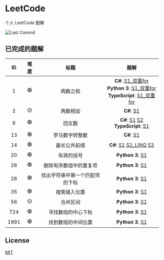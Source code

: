 # LeetCode

个人 LeetCode 题解

![Last Commit](https://shields.io/github/last-commit/bsdayo/leetcode)

## 已完成的题解

<!-- Start Table -->
| ID | 难度 | 标题 | 题解 |
|:---:|:---:|:---:|:---:|
| 1 | 🟢 | 两数之和 | **C#**: [S1_双重for](src/csharp/1_easy_两数之和/S1_双重for.cs)<br/>**Python 3**: [S1_双重for](src/python3/1_easy_两数之和/S1_双重for.py)<br/>**TypeScript**: [S1_双重for](src/typescript/1_easy_两数之和/S1_双重for.ts) |
| 2 | 🟡 | 两数相加 | **C#**: [S1](src/csharp/2_medium_两数相加/S1.cs) |
| 9 | 🟢 | 回文数 | **C#**: [S1](src/csharp/9_easy_回文数/S1.cs) [S2](src/csharp/9_easy_回文数/S2.cs)<br/>**TypeScript**: [S1](src/typescript/9_easy_回文数/S1.ts) |
| 13 | 🟢 | 罗马数字转整数 | **C#**: [S1](src/csharp/13_easy_罗马数字转整数/S1.cs) |
| 14 | 🟢 | 最长公共前缀 | **C#**: [S1](src/csharp/14_easy_最长公共前缀/S1.cs) [S2_LINQ](src/csharp/14_easy_最长公共前缀/S2_LINQ.cs) [S3](src/csharp/14_easy_最长公共前缀/S3.cs) |
| 20 | 🟢 | 有效的括号 | **Python 3**: [S1](src/python3/20_easy_有效的括号/S1.py) |
| 26 | 🟢 | 删除有序数组中的重复项 | **Python 3**: [S1](src/python3/26_easy_删除有序数组中的重复项/S1.py) |
| 28 | 🟢 | 找出字符串中第一个匹配项的下标 | **Python 3**: [S1](src/python3/28_easy_找出字符串中第一个匹配项的下标/S1.py) |
| 35 | 🟢 | 搜索插入位置 | **Python 3**: [S1](src/python3/35_easy_搜索插入位置/S1.py) |
| 56 | 🟡 | 合并区间 | **Python 3**: [S1](src/python3/56_medium_合并区间/S1.py) |
| 724 | 🟢 | 寻找数组的中心下标 | **Python 3**: [S1](src/python3/724_easy_寻找数组的中心下标/S1.py) |
| 1991 | 🟢 | 找到数组的中间位置 | **Python 3**: [S1](src/python3/1991_easy_找到数组的中间位置/S1.py) |
<!-- End Table -->

## License

[MIT](LICENSE)
